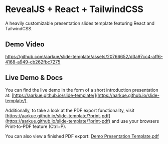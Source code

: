 # RevealJS + React + TailwindCSS

A heavily customizable presentation slides template featuring React and TailwindCSS.

## Demo Video
https://github.com/aarkue/slide-template/assets/20766652/d3a97cc4-aff6-4168-a949-cb262fbc7275

## Live Demo & Docs
You can find the live demo in the form of a short introduction presentation at: [https://aarkue.github.io/slide-template/](https://aarkue.github.io/slide-template/).

Additionally, to take a look at the PDF export functionality, visit [https://aarkue.github.io/slide-template/?print-pdf](https://aarkue.github.io/slide-template/?print-pdf) and use your browsers Print-to-PDF feature (Ctrl+P).

You can also view a finished PDF export:
[Demo Presentation Template.pdf](https://github.com/aarkue/slide-template/files/13401093/Demo.Presentation.Template.pdf)

